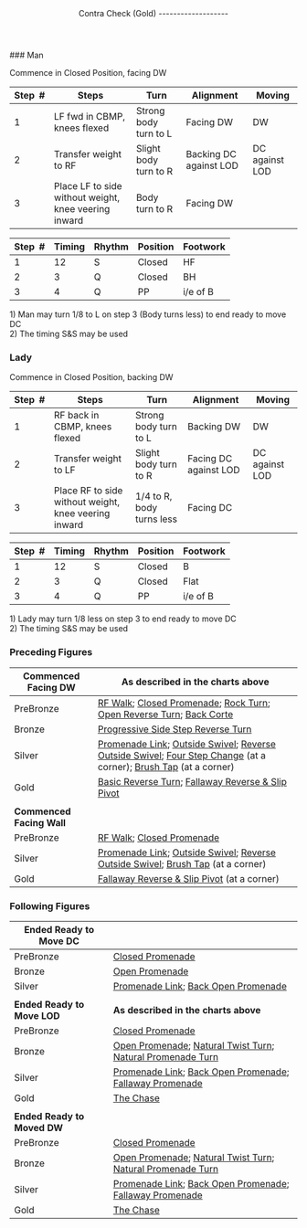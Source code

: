 <header>Contra Check (Gold)
-------------------

 </header>### Man

Commence in Closed Position, facing DW

 | **Step<span style="color:white">\_</span>\#** | **Steps** | **Turn** | **Alignment** | **Moving** |
|---|---|---|---|---|
| 1 | LF fwd in CBMP, knees flexed | Strong body turn to L | Facing DW | DW |
| 2 | Transfer weight to RF | Slight body turn to R | Backing DC against LOD | DC against LOD |
| 3 | Place LF to side without weight, knee veering inward | Body turn to R | Facing DW |  |

 | **Step<span style="color:white">\_</span>\#** | **Timing** | **Rhythm** | **Position** | **Footwork** |
|---|---|---|---|---|
| 1 | 12 | S | Closed | HF |
| 2 | 3 | Q | Closed | BH |
| 3 | 4 | Q | PP | i/e of B |

1\) Man may turn 1/8 to L on step 3 (Body turns less) to end ready to move DC  
 2) The timing S&amp;S may be used

### Lady

Commence in Closed Position, backing DW

 | **Step<span style="color:white">\_</span>\#** | **Steps** | **Turn** | **Alignment** | **Moving** |
|---|---|---|---|---|
| 1 | RF back in CBMP, knees flexed | Strong body turn to L | Backing DW | DW |
| 2 | Transfer weight to LF | Slight body turn to R | Facing DC against LOD | DC against LOD |
| 3 | Place RF to side without weight, knee veering inward | 1/4 to R, body turns less | Facing DC |  |

 | **Step<span style="color:white">\_</span>\#** | **Timing** | **Rhythm** | **Position** | **Footwork** |
|---|---|---|---|---|
| 1 | 12 | S | Closed | B |
| 2 | 3 | Q | Closed | Flat |
| 3 | 4 | Q | PP | i/e of B |

1\) Lady may turn 1/8 less on step 3 to end ready to move DC  
 2) The timing S&amp;S may be used

### Preceding Figures

 | **Commenced Facing DW** | **As described in the charts above** |
|---|---|
| PreBronze | [RF Walk](walk_RF.md); [Closed Promenade](closed_promenade.md); [Rock Turn](rock_turn.md); [Open Reverse Turn](open_reverse_turn.md); [Back Corte](corte.md) |
| Bronze | [Progressive Side Step Reverse Turn](side_step_reverse.md) |
| Silver | [Promenade Link](promenade_link.md); [Outside Swivel](outside_swivel.md); [Reverse Outside Swivel](reverse_outside_swivel.md); [Four Step Change](four_step_change.md) (at a corner); [Brush Tap](brush_tap.md) (at a corner) |
| Gold | [Basic Reverse Turn](basic_reverse.md); [Fallaway Reverse &amp; Slip Pivot](fallaway_reverse.md) |
|  |  |
| **Commenced Facing Wall** |  |
| PreBronze | [RF Walk](walk_RF.md); [Closed Promenade](closed_promenade.md) |
| Silver | [Promenade Link](promenade_link.md); [Outside Swivel](outside_swivel.md); [Reverse Outside Swivel](reverse_outside_swivel.md); [Brush Tap](brush_tap.md) (at a corner) |
| Gold | [Fallaway Reverse &amp; Slip Pivot](fallaway_reverse.md) (at a corner) |

### Following Figures

 | **Ended Ready to Move DC** |  |
|---|---|
| PreBronze | [Closed Promenade](closed_promenade.md) |
| Bronze | [Open Promenade](open_promenade.md) |
| Silver | [Promenade Link](promenade_link.md); [Back Open Promenade](back_open_promenade.md) |
|  |  |
| **Ended Ready to Move LOD** | **As described in the charts above** |
| PreBronze | [Closed Promenade](closed_promenade.md) |
| Bronze | [Open Promenade](open_promenade.md); [Natural Twist Turn](twist_turn.md); [Natural Promenade Turn](promenade_turn.md) |
| Silver | [Promenade Link](promenade_link.md); [Back Open Promenade](back_open_promenade.md); [Fallaway Promenade](fallaway_promenade.md) |
| Gold | [The Chase](chase.md) |
|  |  |
| **Ended Ready to Moved DW** |  |
| PreBronze | [Closed Promenade](closed_promenade.md) |
| Bronze | [Open Promenade](open_promenade.md); [Natural Twist Turn](twist_turn.md); [Natural Promenade Turn](promenade_turn.md) |
| Silver | [Promenade Link](promenade_link.md); [Back Open Promenade](back_open_promenade.md); [Fallaway Promenade](fallaway_promenade.md) |
| Gold | [The Chase](chase.md) |
